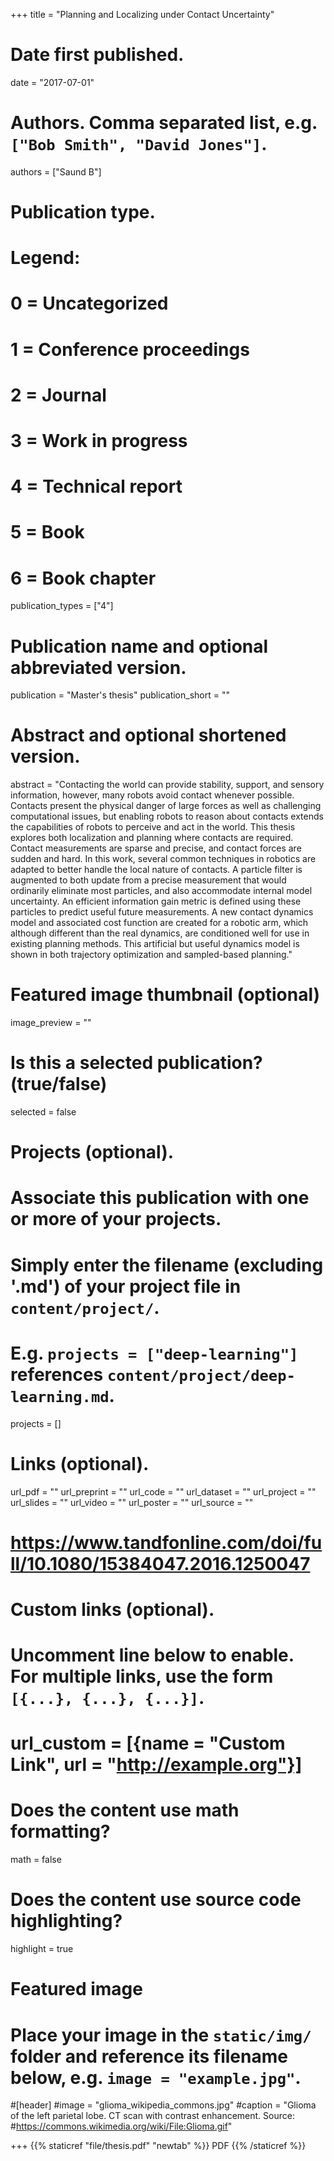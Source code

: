 +++
title = "Planning and Localizing under Contact Uncertainty"

# Date first published.
date = "2017-07-01"

# Authors. Comma separated list, e.g. `["Bob Smith", "David Jones"]`.
authors = ["Saund B"]
# Publication type.
# Legend:
# 0 = Uncategorized
# 1 = Conference proceedings
# 2 = Journal
# 3 = Work in progress
# 4 = Technical report
# 5 = Book
# 6 = Book chapter
publication_types = ["4"]

# Publication name and optional abbreviated version.
publication = "Master's thesis"
publication_short = ""

# Abstract and optional shortened version.
abstract = "Contacting the world can provide stability, support, and sensory information, however, many robots avoid contact whenever possible. Contacts present the physical danger of large forces as well as challenging computational issues, but enabling robots to reason about contacts extends the capabilities of robots to perceive and act in the world. This thesis explores both localization and planning where contacts are required. Contact measurements are sparse and precise, and contact forces are sudden and hard. In this work, several common techniques in robotics are adapted to better handle the local nature of contacts. A particle filter is augmented to both update from a precise measurement that would ordinarily eliminate most particles, and also accommodate internal model uncertainty. An efficient information gain metric is defined using these particles to predict useful future measurements. A new contact dynamics model and associated cost function are created for a robotic arm, which although different than the real dynamics, are conditioned well for use in existing planning methods. This artificial but useful dynamics model is shown in both trajectory optimization and sampled-based planning."

# Featured image thumbnail (optional)
image_preview = ""

# Is this a selected publication? (true/false)
selected = false

# Projects (optional).
#   Associate this publication with one or more of your projects.
#   Simply enter the filename (excluding '.md') of your project file in `content/project/`.
#   E.g. `projects = ["deep-learning"]` references `content/project/deep-learning.md`.
projects = []

# Links (optional).
url_pdf = ""
url_preprint = ""
url_code = ""
url_dataset = ""
url_project = ""
url_slides = ""
url_video = ""
url_poster = ""
url_source = ""
# https://www.tandfonline.com/doi/full/10.1080/15384047.2016.1250047

# Custom links (optional).
#   Uncomment line below to enable. For multiple links, use the form `[{...}, {...}, {...}]`.
# url_custom = [{name = "Custom Link", url = "http://example.org"}]

# Does the content use math formatting?
math = false

# Does the content use source code highlighting?
highlight = true

# Featured image
# Place your image in the `static/img/` folder and reference its filename below, e.g. `image = "example.jpg"`.
#[header]
#image = "glioma_wikipedia_commons.jpg"
#caption = "Glioma of the left parietal lobe. CT scan with contrast enhancement. Source: #https://commons.wikimedia.org/wiki/File:Glioma.gif"

+++
{{% staticref "file/thesis.pdf" "newtab" %}} PDF {{% /staticref %}}
